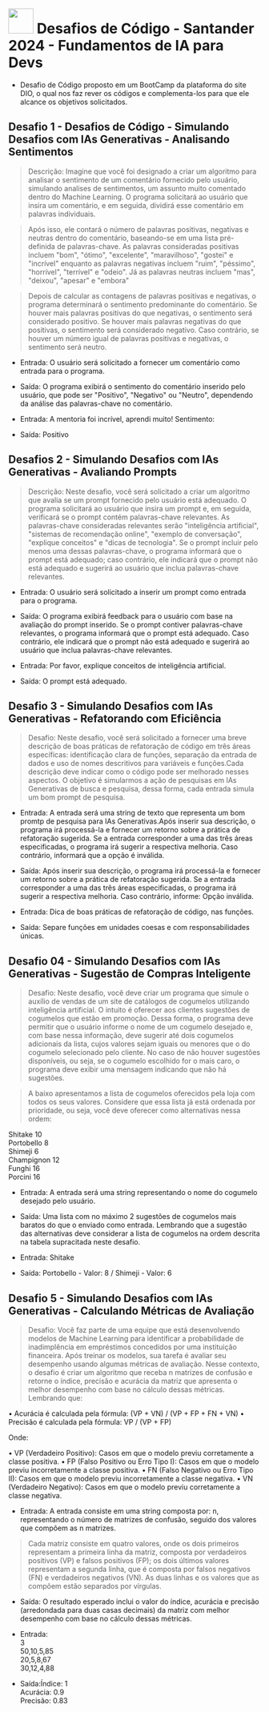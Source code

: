 # <img src="https://hermes.dio.me/tracks/84b2d685-23f9-4729-9e3c-28cb84a39b38.png" height="50"> Desafios de Código - Santander 2024 - Fundamentos de IA para Devs

- Desafio de Código proposto em um BootCamp da plataforma do site DIO, o qual nos faz rever os códigos e complementa-los para que ele alcance os objetivos solicitados.

## Desafio 1 - Desafios de Código - Simulando Desafios com IAs Generativas - Analisando Sentimentos
> Descrição: Imagine que você foi designado a criar um algoritmo para analisar o sentimento de um comentário fornecido pelo usuário, simulando analises de sentimentos, um assunto muito comentado dentro do Machine Learning. O programa solicitará ao usuário que insira um comentário, e em seguida, dividirá esse comentário em palavras individuais.

> Após isso, ele contará o número de palavras positivas, negativas e neutras dentro do comentário, baseando-se em uma lista pré-definida de palavras-chave. As palavras consideradas positivas incluem "bom", "ótimo", "excelente", "maravilhoso", "gostei" e "incrível" enquanto as palavras negativas incluem "ruim", "péssimo", "horrível", "terrível" e "odeio". Já as palavras neutras incluem "mas", "deixou", "apesar" e "embora"

> Depois de calcular as contagens de palavras positivas e negativas, o programa determinará o sentimento predominante do comentário. Se houver mais palavras positivas do que negativas, o sentimento será considerado positivo. Se houver mais palavras negativas do que positivas, o sentimento será considerado negativo. Caso contrário, se houver um número igual de palavras positivas e negativas, o sentimento será neutro.

 - Entrada: O usuário será solicitado a fornecer um comentário como entrada para o programa.
 - Saída: O programa exibirá o sentimento do comentário inserido pelo usuário, que pode ser "Positivo", "Negativo" ou "Neutro", dependendo da análise das palavras-chave no comentário.

- Entrada: A mentoria foi incrível, aprendi muito!	Sentimento: 
- Saída: Positivo

## Desafios 2 - Simulando Desafios com IAs Generativas - Avaliando Prompts
> Descrição: Neste desafio, você será solicitado a criar um algoritmo que avalia se um prompt fornecido pelo usuário está adequado. O programa solicitará ao usuário que insira um prompt e, em seguida, verificará se o prompt contém palavras-chave relevantes. As palavras-chave consideradas relevantes serão "inteligência artificial", "sistemas de recomendação online", "exemplo de conversação", "explique conceitos" e "dicas de tecnologia". Se o prompt incluir pelo menos uma dessas palavras-chave, o programa informará que o prompt está adequado; caso contrário, ele indicará que o prompt não está adequado e sugerirá ao usuário que inclua palavras-chave relevantes.

- Entrada: O usuário será solicitado a inserir um prompt como entrada para o programa.
- Saída: O programa exibirá feedback para o usuário com base na avaliação do prompt inserido. Se o prompt contiver palavras-chave relevantes, o programa informará que o prompt está adequado. Caso contrário, ele indicará que o prompt não está adequado e sugerirá ao usuário que inclua palavras-chave relevantes.

- Entrada: Por favor, explique conceitos de inteligência artificial.	
- Saída: O prompt está adequado.

## Desafio 3 - Simulando Desafios com IAs Generativas - Refatorando com Eficiência
> Desafio: Neste desafio, você será solicitado a fornecer uma breve descrição de boas práticas de refatoração de código em três áreas específicas: identificação clara de funções, separação da entrada de dados e uso de nomes descritivos para variáveis e funções.Cada descrição deve indicar como o código pode ser melhorado nesses aspectos. O objetivo é simularmos a ação de pesquisas em IAs Generativas de busca e pesquisa, dessa forma, cada entrada simula um bom prompt de pesquisa.

- Entrada: A entrada será uma string de texto que representa um bom promtp de pesquisa para IAs Generativas.Após inserir sua descrição, o programa irá processá-la e fornecer um retorno sobre a prática de refatoração sugerida. Se a entrada corresponder a uma das três áreas especificadas, o programa irá sugerir a respectiva melhoria. Caso contrário, informará que a opção é inválida.

- Saída: Após inserir sua descrição, o programa irá processá-la e fornecer um retorno sobre a prática de refatoração sugerida. Se a entrada corresponder a uma das três áreas especificadas, o programa irá sugerir a respectiva melhoria. Caso contrário, informe: Opção inválida.

- Entrada: Dica de boas práticas de refatoração de código, nas funções.	
- Saída: Separe funções em unidades coesas e com responsabilidades únicas.

## Desafio 04 - Simulando Desafios com IAs Generativas - Sugestão de Compras Inteligente
> Desafio: Neste desafio, você deve criar um programa que simule o auxílio de vendas de um site de catálogos de cogumelos utilizando inteligência artificial. O intuito é oferecer aos clientes sugestões de cogumelos que estão em promoção. Dessa forma, o programa deve permitir que o usuário informe o nome de um cogumelo desejado e, com base nessa informação, deve sugerir até dois cogumelos adicionais da lista, cujos valores sejam iguais ou menores que o do cogumelo selecionado pelo cliente. No caso de não houver sugestões disponíveis, ou seja, se o cogumelo escolhido for o mais caro, o programa deve exibir uma mensagem indicando que não há sugestões.

> A baixo apresentamos a lista de cogumelos oferecidos pela loja com todos os seus valores. Considere que essa lista já está ordenada por prioridade, ou seja, você deve oferecer como alternativas nessa ordem:

Shitake	10\
Portobello	8\
Shimeji	6\
Champignon	12\
Funghi	16\
Porcini	16

- Entrada: A entrada será uma string representando o nome do cogumelo desejado pelo usuário.
- Saída: Uma lista com no máximo 2 sugestões de cogumelos mais baratos do que o enviado como entrada. Lembrando que a sugestão das alternativas deve considerar a lista de cogumelos na ordem descrita na tabela supracitada neste desafio.

 - Entrada:	Shitake
 - Saída: Portobello - Valor: 8  /   Shimeji - Valor: 6

## Desafio 5 - Simulando Desafios com IAs Generativas - Calculando Métricas de Avaliação
> Desafio: Você faz parte de uma equipe que está desenvolvendo modelos de Machine Learning para identificar a probabilidade de inadimplência em empréstimos concedidos por uma instituição financeira. Após treinar os modelos, sua tarefa é avaliar seu desempenho usando algumas métricas de avaliação. Nesse contexto, o desafio é criar um algoritmo que receba n matrizes de confusão e retorne o índice, precisão e acurácia da matriz que apresenta o melhor desempenho com base no cálculo dessas métricas. Lembrando que:

• Acurácia é calculada pela fórmula: (VP + VN) / (VP + FP + FN + VN)
• Precisão é calculada pela fórmula: VP / (VP + FP)

Onde:

• VP (Verdadeiro Positivo): Casos em que o modelo previu corretamente a classe positiva.
• FP (Falso Positivo ou Erro Tipo I): Casos em que o modelo previu incorretamente a classe positiva.
• FN (Falso Negativo ou Erro Tipo II): Casos em que o modelo previu incorretamente a classe negativa.
• VN (Verdadeiro Negativo): Casos em que o modelo previu corretamente a classe negativa.

- Entrada: A entrada consiste em uma string composta por: n, representando o número de matrizes de confusão, seguido dos valores que compõem as n matrizes.

> Cada matriz consiste em quatro valores, onde os dois primeiros representam a primeira linha da matriz, composta por verdadeiros positivos (VP) e falsos positivos (FP); os dois últimos valores representam a segunda linha, que é composta por falsos negativos (FN) e verdadeiros negativos (VN). As duas linhas e os valores que as compõem estão separados por vírgulas.

- Saída: O resultado esperado inclui o valor do índice, acurácia e precisão (arredondada para duas casas decimais) da matriz com melhor desempenho com base no cálculo dessas métricas.

- Entrada:	
3\
50,10,5,85\
20,5,8,67\
30,12,4,88	
- Saída:Índice: 1\
Acurácia: 0.9\
Precisão: 0.83
